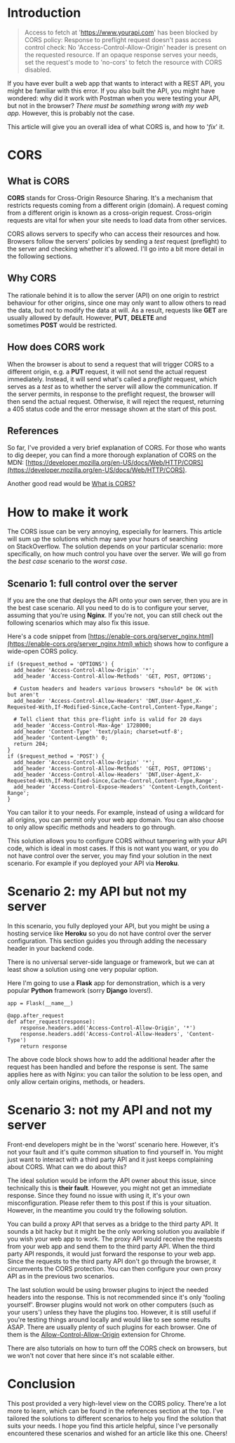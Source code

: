 # **Introduction**

> Access to fetch at 'https://www.yourapi.com' has been blocked by CORS policy: Response to preflight request doesn't pass access control check: No 'Access-Control-Allow-Origin' header is present on the requested resource. If an opaque response serves your needs, set the request's mode to 'no-cors' to fetch the resource with CORS disabled.

If you have ever built a web app that wants to interact with a REST API, you might be familiar with this error. If you also built the API, you might have wondered: why did it work with Postman when you were testing your API, but not in the browser? *There must be something wrong with my web app.* However, this is probably not the case.

This article will give you an overall idea of what CORS is, and how to '*fix*' it.

# **CORS**

## **What is CORS**

**CORS** stands for Cross-Origin Resource Sharing. It's a mechanism that restricts requests coming from a different origin (domain). A request coming from a different origin is known as a cross-origin request. Cross-origin requests are vital for when your site needs to load data from other services.

CORS allows servers to specify who can access their resources and how. Browsers follow the servers' policies by sending a *test* request (preflight) to the server and checking whether it's allowed. I'll go into a bit more detail in the following sections.

## **Why CORS**

The rationale behind it is to allow the server (API) on one origin to restrict behaviour for other origins, since one may only want to allow others to read the data, but not to modify the data at will. As a result, requests like **GET** are usually allowed by default. However, **PUT**, **DELETE** and sometimes **POST** would be restricted.

## **How does CORS work**

When the browser is about to send a request that will trigger CORS to a different origin, e.g. a **PUT** request, it will not send the actual request immediately. Instead, it will send what's called a *preflight* request, which serves as a *test* as to whether the server will allow the communication. If the server permits, in response to the preflight request, the browser will then send the actual request. Otherwise, it will reject the request, returning a 405 status code and the error message shown at the start of this post.

## **References**

So far, I've provided a very brief explanation of CORS. For those who wants to dig deeper, you can find a more thorough explanation of CORS on the MDN: [https://developer.mozilla.org/en-US/docs/Web/HTTP/CORS](https://developer.mozilla.org/en-US/docs/Web/HTTP/CORS).

Another good read would be [What is CORS?](https://www.codecademy.com/articles/what-is-cors)

# **How to make it work**

The CORS issue can be very annoying, especially for learners. This article will sum up the solutions which may save your hours of searching on StackOverflow. The solution depends on your particular scenario: more specifically, on how much control you have over the server. We will go from the *best case* scenario to the *worst case*.

## **Scenario 1: full control over the server**

If you are the one that deploys the API onto your own server, then you are in the best case scenario. All you need to do is to configure your server, assuming that you're using **Nginx**. If you're not, you can still check out the following scenarios which may also fix this issue.

Here's a code snippet from [https://enable-cors.org/server_nginx.html](https://enable-cors.org/server_nginx.html) which shows how to configure a wide-open CORS policy.

    if ($request_method = 'OPTIONS') {
      add_header 'Access-Control-Allow-Origin' '*';
      add_header 'Access-Control-Allow-Methods' 'GET, POST, OPTIONS';
    
      # Custom headers and headers various browsers *should* be OK with but aren't
      add_header 'Access-Control-Allow-Headers' 'DNT,User-Agent,X-Requested-With,If-Modified-Since,Cache-Control,Content-Type,Range';
    
      # Tell client that this pre-flight info is valid for 20 days
      add_header 'Access-Control-Max-Age' 1728000;
      add_header 'Content-Type' 'text/plain; charset=utf-8';
      add_header 'Content-Length' 0;
      return 204;
    }
    if ($request_method = 'POST') {
      add_header 'Access-Control-Allow-Origin' '*';
      add_header 'Access-Control-Allow-Methods' 'GET, POST, OPTIONS';
      add_header 'Access-Control-Allow-Headers' 'DNT,User-Agent,X-Requested-With,If-Modified-Since,Cache-Control,Content-Type,Range';
      add_header 'Access-Control-Expose-Headers' 'Content-Length,Content-Range';
    }

You can tailor it to your needs. For example, instead of using a wildcard for all origins, you can permit only your web app domain. You can also choose to only allow specific methods and headers to go through.

This solution allows you to configure CORS without tampering with your API code, which is ideal in most cases. If this is not want you want, or you do not have control over the server, you may find your solution in the next scenario. For example if you deployed your API via **Heroku**.

# **Scenario 2: my API but not my server**

In this scenario, you fully deployed your API, but you might be using a hosting service like **Heroku** so you do not have control over the server configuration. This section guides you through adding the necessary header in your backend code.

There is no universal server-side language or framework, but we can at least show a solution using one very popular option.

Here I'm going to use a **Flask** app for demonstration, which is a very popular **Python** framework (sorry **Django** lovers!).

    app = Flask(__name__)
    
    @app.after_request
    def after_request(response):
        response.headers.add('Access-Control-Allow-Origin', '*')
        response.headers.add('Access-Control-Allow-Headers', 'Content-Type')
        return response

The above code block shows how to add the additional header after the request has been handled and before the response is sent. The same applies here as with Nginx: you can tailor the solution to be less open, and only allow certain origins, methods, or headers.

# **Scenario 3: not my API and not my server**

Front-end developers might be in the 'worst' scenario here. However, it's not your fault and it's quite common situation to find yourself in. You might just want to interact with a third party API and it just keeps complaining about CORS. What can we do about this?

The ideal solution would be inform the API owner about this issue, since technically this is **their fault**. However, you might not get an immediate response. Since they found no issue with using it, it's your own misconfiguration. Please refer them to this post if this is your situation. However, in the meantime you could try the following solution.

You can build a proxy API that serves as a bridge to the third party API. It sounds a bit hacky but it might be the only working solution you available if you wish your web app to work. The proxy API would receive the requests from your web app and send them to the third party API. When the third party API responds, it would just forward the response to your web app. Since the requests to the third party API don't go through the browser, it circumvents the CORS protection. You can then configure your own proxy API as in the previous two scenarios.

The last solution would be using browser plugins to inject the needed headers into the response. This is not recommended since it's only 'fooling yourself'. Browser plugins would not work on other computers (such as your users') unless they have the plugins too. However, it is still useful if you're testing things around locally and would like to see some results ASAP. There are usually plenty of such plugins for each browser. One of them is the [Allow-Control-Allow-Origin](https://chrome.google.com/webstore/detail/allow-control-allow-origi/nlfbmbojpeacfghkpbjhddihlkkiljbi) extension for Chrome.

There are also tutorials on how to turn off the CORS check on browsers, but we won't not cover that here since it's not scalable either.

# **Conclusion**

This post provided a very high-level view on the CORS policy. There're a lot more to learn, which can be found in the references section at the top. I've tailored the solutions to different scenarios to help you find the solution that suits your needs. I hope you find this article helpful, since I've personally encountered these scenarios and wished for an article like this one. Cheers!